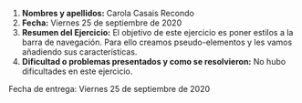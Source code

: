 1. **Nombres y apellidos:** Carola Casais Recondo
2. **Fecha:** Viernes 25 de septiembre de 2020
3. **Resumen del Ejercicio:** El objetivo de este ejercicio es poner estilos a la barra de navegación. Para ello creamos pseudo-elementos y les vamos añadiendo sus características.
4. **Dificultad o problemas presentados y como se resolvieron:** No hubo dificultades en este ejercicio.

Fecha de entrega: Viernes 25 de septiembre de 2020
